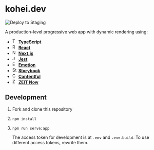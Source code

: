 # kohei.dev

![Deploy to Staging](https://github.com/axross/kohei.dev/workflows/Deploy%20to%20Staging/badge.svg)

A production-level progressive web app with dynamic rendering using:

- <img alt="TypeScript" src="https://user-images.githubusercontent.com/4289883/72760400-7524e080-3b8d-11ea-9b0c-f6e09280e6d8.png" height="16"> **[TypeScript](https://www.typescriptlang.org/)**
- <img alt="React" src="https://user-images.githubusercontent.com/4289883/72760398-7524e080-3b8d-11ea-95ea-736bd3081ac9.png" height="16"> **[React](https://reactjs.org)**
- <img alt="Next.js" src="https://user-images.githubusercontent.com/4289883/73734536-a4416300-46f2-11ea-94c5-db97d7e9a814.png" height="16"> **[Next.js](https://nextjs.org/)**
- <img alt="Jest" src="https://user-images.githubusercontent.com/4289883/72760396-748c4a00-3b8d-11ea-9eba-e3df28a3f18a.png" height="16"> **[Jest](https://jestjs.io/)**
- <img alt="Emotion" src="https://user-images.githubusercontent.com/4289883/72760395-748c4a00-3b8d-11ea-9303-9730e4788357.png" height="16"> **[Emotion](https://emotion.sh/)**
- <img alt="Storybook" src="https://user-images.githubusercontent.com/4289883/72760399-7524e080-3b8d-11ea-9174-1aa265d9c239.png" height="16"> **[Storybook](https://storybook.js.org/)**
- <img alt="Contentful" src="https://user-images.githubusercontent.com/4289883/72760394-748c4a00-3b8d-11ea-9a34-13a121d2d9d8.png" height="16"> **[Contentful](https://www.contentful.com/)**
- <img alt="ZEIT Now" src="https://user-images.githubusercontent.com/4289883/73734728-ef5b7600-46f2-11ea-8b4e-e8b09a3bbcee.png" height="16"> **[ZEIT Now](https://zeit.co/)**

## Development

1. Fork and clone this repository
2. ```
   npm install
   ```
3. ```
   npm run serve:app
   ```

   The access token for development is at `.env` and `.env.build`. To use different access tokens, rewrite them.

